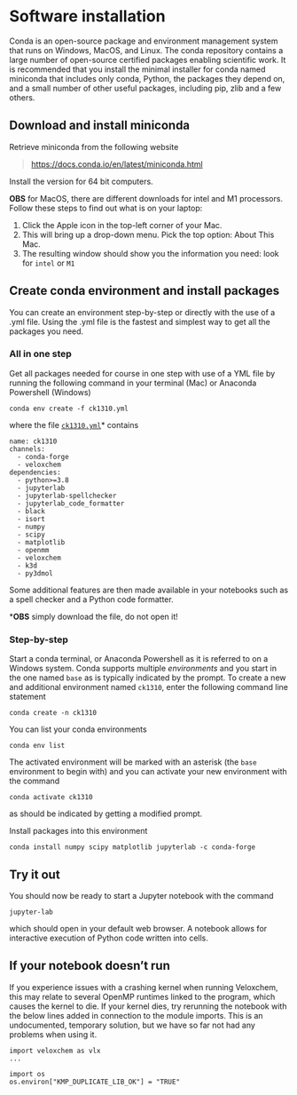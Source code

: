 # Software installation

Conda is an open-source package and environment management system that runs on Windows, MacOS, and Linux. The conda repository contains a large number of open-source certified packages enabling scientific work. It is recommended that you install the minimal installer for conda named miniconda that includes only conda, Python, the packages they depend on, and a small number of other useful packages, including pip, zlib and a few others.

## Download and install miniconda

Retrieve miniconda from the following website

> <https://docs.conda.io/en/latest/miniconda.html>

Install the version for 64 bit computers.

**OBS** for MacOS, there are different downloads for intel and M1 processors. Follow these steps to find out what is on your laptop:
1. Click the Apple icon in the top-left corner of your Mac.
2. This will bring up a drop-down menu. Pick the top option: About This Mac.
3. The resulting window should show you the information you need: look for ```intel``` or ```M1```

## Create conda environment and install packages
You can create an environment step-by-step or directly with the use of a .yml file. Using the .yml file is the fastest and simplest way to get all the packages you need.

### All in one step
Get all packages needed for course in one step with use of a YML file by running the following command in your terminal (Mac) or Anaconda Powershell (Windows)

```
conda env create -f ck1310.yml
```

where the file [`ck1310.yml`](../ck1310.yml)* contains

```
name: ck1310
channels:
  - conda-forge
  - veloxchem
dependencies:
  - python>=3.8
  - jupyterlab
  - jupyterlab-spellchecker
  - jupyterlab_code_formatter
  - black
  - isort
  - numpy
  - scipy
  - matplotlib
  - openmm
  - veloxchem
  - k3d
  - py3dmol
```

Some additional features are then made available in your notebooks such as a spell checker and a Python code formatter.

***OBS** simply download the file, do not open it!

### Step-by-step

Start a conda terminal, or Anaconda Powershell as it is referred to on a Windows system. Conda supports multiple *environments* and you start in the one named `base` as is typically indicated by the prompt. To create a new and additional environment named `ck1310`, enter the following command line statement

```
conda create -n ck1310
```

You can list your conda environments

```
conda env list
```

The activated environment will be marked with an asterisk (the `base` environment to begin with) and you can activate your new environment with the command

```
conda activate ck1310
```

as should be indicated by getting a modified prompt.

Install packages into this environment

```
conda install numpy scipy matplotlib jupyterlab -c conda-forge
```

## Try it out

You should now be ready to start a Jupyter notebook with the command

```
jupyter-lab
```

which should open in your default web browser. A notebook allows for interactive execution of Python code written into cells.

## If your notebook doesn’t run

If you experience issues with a crashing kernel when running Veloxchem, this may relate to several OpenMP runtimes linked to the program, which causes the kernel to die. If your kernel dies, try rerunning the notebook with the below lines added in connection to the module imports. This is an undocumented, temporary solution, but we have so far not had any problems when using it.

```
import veloxchem as vlx
...

import os
os.environ["KMP_DUPLICATE_LIB_OK"] = "TRUE"
```
